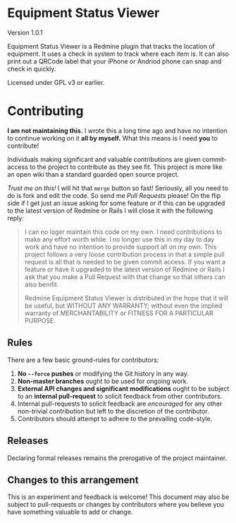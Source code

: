 # Equipment Status Viewer
Version 1.0.1

Equipment Status Viewer is a Redmine plugin that tracks the location of
equipment. It uses a check in system to track where each item is. It can also
print out a QRCode label that your iPhone or Andriod phone can snap and check
in quickly.

Licensed under GPL v3 or earlier.

# Contributing

**I am not maintaining this.** I wrote this a long time ago and have no intention to continue working on it **all by myself.** What this means is I need **you** to contribute!

Individuals making significant and valuable contributions are given commit-access to the project to contribute as they see fit. This project is more like an open wiki than a standard guarded open source project.

*Trust me on this!* I will hit that `merge` button so fast! Seriously, all you need to do is fork and edit the code. So send me *Pull Requests* please! On the flip side if I get just an issue asking for some feature or if this can be upgraded to the latest version of Redmine or Rails I will close it with the following reply:

> I can no loger maintain this code on my own. I need contributions to make any effort worth while. I no longer use this in my day to day work and have no intention to provide support all on my own. This project follows a very loose contribution process in that a simple pull request is all that is needed to be given commit access. If you want a feature or have it upgraded to the latest version of Redmine or Rails I ask that you make a Pull Request with that change so that others can also benifit.
>
> Redmine Equipment Status Viewer is distributed in the hope that it will be useful, but WITHOUT ANY WARRANTY; without even the implied warranty of MERCHANTABILITY or FITNESS FOR A PARTICULAR PURPOSE.

## Rules

There are a few basic ground-rules for contributors:

1. **No `--force` pushes** or modifying the Git history in any way.
1. **Non-master branches** ought to be used for ongoing work.
1. **External API changes and significant modifications** ought to be subject to an **internal pull-request** to solicit feedback from other contributors.
1. Internal pull-requests to solicit feedback are *encouraged* for any other non-trivial contribution but left to the discretion of the contributor.
1. Contributors should attempt to adhere to the prevailing code-style.

## Releases

Declaring formal releases remains the prerogative of the project maintainer.

## Changes to this arrangement

This is an experiment and feedback is welcome! This document may also be subject to pull-requests or changes by contributors where you believe you have something valuable to add or change.
